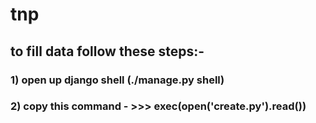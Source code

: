 # tnp
## to fill data follow these steps:-
### 1) open up django shell (./manage.py shell)
### 2) copy this command - >>> exec(open('create.py').read())
